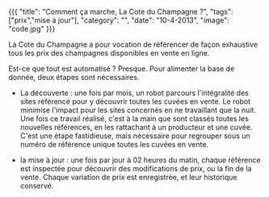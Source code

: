 {{{
  "title": "Comment ça marche, La Cote du Champagne ?",
  "tags": ["prix","mise à jour"],
  "category": "",
  "date": "10-4-2013",
  "image": "code.jpg"
}}}

La Cote du Champagne a pour vocation de référencer de façon exhaustive tous les prix des champagnes disponibles en vente en ligne.

Est-ce que tout est automatisé ? Presque. Pour alimenter la base de donnée, deux étapes sont nécessaires.

<!--more-->

* La découverte : une fois par mois, un robot parcours l'intégralité des sites référencé pour y découvrir toutes les cuvées en vente. Le robot minimise l'impact pour les sites concernés en ne travaillant que la nuit. Une fois ce travail réalisé, c'est à la main que sont classés toutes les nouvelles références, en les rattachant à un producteur et une cuvée. C'est une étape fastidieuse, mais nécessaire pour regrouper sous un numéro de référence unique toutes les cuvées en vente.

* la mise à jour : une fois par jour à 02 heures du matin, chaque référence est inspectée pour découvrir des modifications de prix, ou la fin de la vente. Chaque variation de prix est enregistrée, et leur historique conservé.



